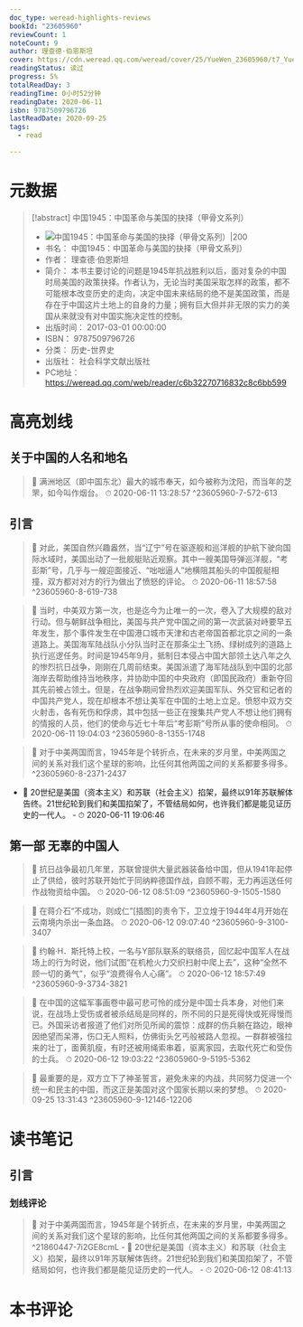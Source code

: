 ```yaml
---
doc_type: weread-highlights-reviews
bookId: "23605960"
reviewCount: 1
noteCount: 9
author: 理查德·伯恩斯坦
cover: https://cdn.weread.qq.com/weread/cover/25/YueWen_23605960/t7_YueWen_23605960.jpg
readingStatus: 读过
progress: 5%
totalReadDay: 3
readingTime: 0小时52分钟
readingDate: 2020-06-11
isbn: 9787509796726
lastReadDate: 2020-09-25
tags:
  - read

---
```

# 元数据
> [!abstract] 中国1945：中国革命与美国的抉择（甲骨文系列）
> - ![ 中国1945：中国革命与美国的抉择（甲骨文系列）|200](https://cdn.weread.qq.com/weread/cover/25/YueWen_23605960/t7_YueWen_23605960.jpg)
> - 书名： 中国1945：中国革命与美国的抉择（甲骨文系列）
> - 作者： 理查德·伯恩斯坦
> - 简介： 本书主要讨论的问题是1945年抗战胜利以后，面对复杂的中国时局美国的政策抉择。作者认为，无论当时美国采取怎样的政策，都不可能根本改变历史的走向，决定中国未来结局的绝不是美国政策，而是存在于中国这片土地上的自身的力量；拥有巨大但并非无限的实力的美国从来就没有对中国实施决定性的控制。
> - 出版时间： 2017-03-01 00:00:00
> - ISBN： 9787509796726
> - 分类： 历史-世界史
> - 出版社： 社会科学文献出版社
> - PC地址：https://weread.qq.com/web/reader/c6b32270716832c8c6bb599

# 高亮划线

## 关于中国的人名和地名

> 📌 满洲地区（即中国东北）最大的城市奉天，如今被称为沈阳，而当年的芝罘，如今叫作烟台。 
> ⏱ 2020-06-11 13:28:57 ^23605960-7-572-613

## 引言

> 📌 对此，美国自然兴趣盎然，当“辽宁”号在驱逐舰和巡洋舰的护航下驶向国际水域时，美国出动了一批舰艇贴近观察。其中一艘美国导弹巡洋舰，“考彭斯”号，几乎与一艘迎面接近、“咄咄逼人”地横阻其船头的中国舰艇相撞，双方都对对方的行为做出了愤怒的评论。 
> ⏱ 2020-06-11 18:57:58 ^23605960-8-619-738

> 📌 当时，中美双方第一次，也是迄今为止唯一的一次，卷入了大规模的敌对行动。但与朝鲜战争相比，美国与共产党中国之间的第一次武装对峙要早五年发生，那个事件发生在中国港口城市天津和古老帝国首都北京之间的一条道路上。美国海军陆战队小分队当时正在那条尘土飞扬、绿树成列的道路上执行巡逻任务。时间是1945年9月，抵制日本侵占中国大部领土达八年之久的惨烈抗日战争，刚刚在几周前结束。美国派遣了海军陆战队到中国的北部海岸去帮助维持当地秩序，并协助中国的中央政府（即国民政府）重新夺回其先前被占领土。但是，在战争期间曾热烈欢迎美国军队、外交官和记者的中国共产党人，现在却根本不想让美军在中国的土地上立足。愤怒中双方交火射击，各有死伤和俘虏，其中包括一些正在搜集共产党人不想让他们拥有的情报的人员，他们的使命与近七十年后“考彭斯”号所从事的使命相同。 
> ⏱ 2020-06-11 19:04:03 ^23605960-8-1355-1748

> 📌 对于中美两国而言，1945年是个转折点，在未来的岁月里，中美两国之间的关系对我们这个星球的影响，比任何其他两国之间的关系都要多得多。 ^23605960-8-2371-2437
- 💭 20世纪是美国（资本主义）和苏联（社会主义）掐架，最终以91年苏联解体告终。21世纪轮到我们和美国掐架了，不管结局如何，也许我们都是能见证历史的一代人。 - ⏱ 2020-06-11 19:06:46 

## 第一部 无辜的中国人

> 📌 抗日战争最初几年里，苏联曾提供大量武器装备给中国，但从1941年起停止了供给，彼时苏联开始忙于同纳粹德国作战，自顾不暇，无力再运送任何作战物资给中国。 
> ⏱ 2020-06-12 08:51:09 ^23605960-9-1505-1580

> 📌 在蒋介石“不成功，则成仁”[插图]的责令下，卫立煌于1944年4月开始在云南境内杀出一条血路。 
> ⏱ 2020-06-12 09:07:40 ^23605960-9-3100-3407

> 📌 约翰·H．斯托特上校，一名与Y部队联系的联络员，回忆起中国军人在战场上的行为时说，他们试图“在机枪火力交织扫射中爬上去”，这种“全然不顾一切的勇气”，似乎“浪费得令人心痛”。 
> ⏱ 2020-06-12 18:57:49 ^23605960-9-3734-3821

> 📌 在中国的这幅军事画卷中最可悲可怜的成分是中国士兵本身，对他们来说，在战场上受伤或者被杀结局是同样的，所不同的只是死得快或死得慢而已。外国采访者报道了他们对所见所闻的震惊：成群的伤兵躺在路边，眼神因绝望而呆滞，伤口无人照料，仿佛街头乞丐般被路人忽视。一群群被强拉来的壮丁，面黄肌瘦，有时还被用绳索串着，驱离家园，去取代死亡和受伤的士兵。 
> ⏱ 2020-06-12 19:03:22 ^23605960-9-5195-5362

> 📌 最重要的是，双方立下了神圣誓言，避免未来的内战，共同努力促进一个统一和民主的中国，而这正是美国对这个国家长期以来的梦想。 
> ⏱ 2020-09-25 13:31:43 ^23605960-9-12146-12206

# 读书笔记

## 引言

### 划线评论
> 📌 对于中美两国而言，1945年是个转折点，在未来的岁月里，中美两国之间的关系对我们这个星球的影响，比任何其他两国之间的关系都要多得多。  ^21860447-7i2GE8cmL
    - 💭 20世纪是美国（资本主义）和苏联（社会主义）掐架，最终以91年苏联解体告终。21世纪轮到我们和美国掐架了，不管结局如何，也许我们都是能见证历史的一代人。
    - ⏱ 2020-06-12 08:41:13
   
# 本书评论

